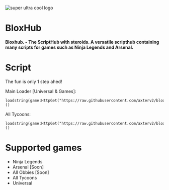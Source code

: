 ![super ultra cool logo](https://github.com/user-attachments/assets/0dc377d8-352b-4335-9b3f-a7bc421d9151)

# BloxHub
**Bloxhub. - The ScriptHub with steroids. A versatile scripthub containing many scripts for games such as Ninja Legends and Arsenal.**

# Script
The fun is only 1 step ahed!

Main Loader [Universal & Games]:
```
loadstring(game:HttpGet("https://raw.githubusercontent.com/axterv2/bloxhub/refs/heads/main/release/loader/JROEKTORJFIEJFIDJFIDNIFMDOEKEP.txt"))()
```
All Tycoons:
```
loadstring(game:HttpGet("https://raw.githubusercontent.com/axterv2/bloxhub/refs/heads/main/scripts/ARRRRRAHHHH.txt"))()
```
# Supported games
* Ninja Legends
* Arsenal [Soon]
* All Obbies [Soon]
* All Tycoons
* Universal
